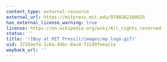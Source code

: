 ```yaml
---
content_type: external-resource
external_url: https://mitpress.mit.edu/9780262160025
has_external_license_warning: true
license: https://en.wikipedia.org/wiki/All_rights_reserved
status: ''
title: '![Buy at MIT Press](/images/mp_logo.gif)'
uid: 372daef4-1c6a-4dbc-8acd-f22d9feeac1a
wayback_url: ''
---
```

